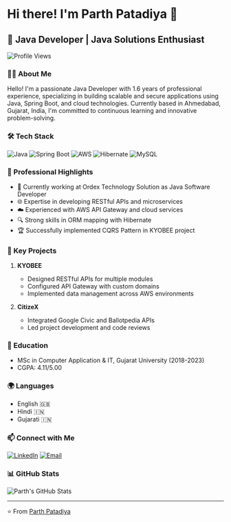# Hi there! I'm Parth Patadiya 👋

## 🚀 Java Developer | Java Solutions Enthusiast

![Profile Views](https://komarev.com/ghpvc/?username=parthpatadiya&style=flat-square)

### 👨‍💻 About Me
Hello! I'm a passionate Java Developer with 1.6 years of professional experience, specializing in building scalable and secure applications using Java, Spring Boot, and cloud technologies. Currently based in Ahmedabad, Gujarat, India, I'm committed to continuous learning and innovative problem-solving.

### 🛠️ Tech Stack
![Java](https://img.shields.io/badge/Java-ED8B00?style=for-the-badge&logo=java&logoColor=white)
![Spring Boot](https://img.shields.io/badge/Spring_Boot-F2F4F9?style=for-the-badge&logo=spring-boot)
![AWS](https://img.shields.io/badge/Amazon_AWS-232F3E?style=for-the-badge&logo=amazon-aws&logoColor=white)
![Hibernate](https://img.shields.io/badge/Hibernate-59666C?style=for-the-badge&logo=Hibernate&logoColor=white)
![MySQL](https://img.shields.io/badge/MySQL-005C84?style=for-the-badge&logo=mysql&logoColor=white)

### 💼 Professional Highlights
- 🏢 Currently working at Ordex Technology Solution as Java Software Developer
- 🌐 Expertise in developing RESTful APIs and microservices
- ☁️ Experienced with AWS API Gateway and cloud services
- 🔍 Strong skills in ORM mapping with Hibernate
- 🏆 Successfully implemented CQRS Pattern in KYOBEE project

### 🌱 Key Projects
1. **KYOBEE**
   - Designed RESTful APIs for multiple modules
   - Configured API Gateway with custom domains
   - Implemented data management across AWS environments

2. **CitizeX**
   - Integrated Google Civic and Ballotpedia APIs
   - Led project development and code reviews

### 🏫 Education
- MSc in Computer Application & IT, Gujarat University (2018-2023)
- CGPA: 4.11/5.00

### 🌍 Languages
- English 🇬🇧
- Hindi 🇮🇳
- Gujarati 🇮🇳

### 📫 Connect with Me
[![LinkedIn](https://img.shields.io/badge/LinkedIn-0077B5?style=for-the-badge&logo=linkedin&logoColor=white)](https://www.linkedin.com/in/patadiyaparth)
[![Email](https://img.shields.io/badge/Gmail-D14836?style=for-the-badge&logo=gmail&logoColor=white)](mailto:parthpatadiya01@gmail.com)

### 📊 GitHub Stats
![Parth's GitHub Stats](https://github-readme-stats.vercel.app/api?username=parthpatadiya&show_icons=true&theme=radical)

---
⭐️ From [Parth Patadiya](https://github.com/parthpatadiya)